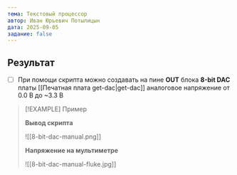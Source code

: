 ```yaml
---
тема: Текстовый процессор
автор: Иван Юрьевич Потылицын
дата: 2025-09-05
задание: false
---
```


## Результат

- [ ] При помощи скрипта можно создавать на пине **OUT** блока **8-bit DAC** платы [[Печатная плата get-dac|get-dac]] аналоговое напряжение от 0.0 В до ~3.3 В

> [!EXAMPLE] Пример
> 
> **Вывод скрипта**
> 
> ![[8-bit-dac-manual.png]]
> 
> **Напряжение на мультиметре**
> 
> ![[8-bit-dac-manual-fluke.jpg]]

